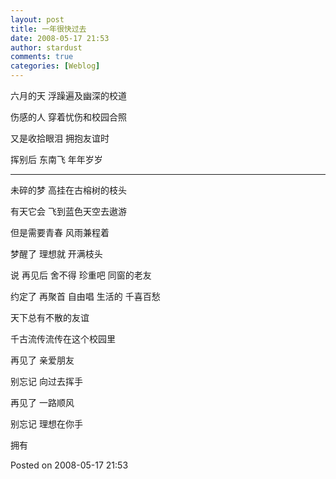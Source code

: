 ```yaml
---
layout: post
title: 一年很快过去
date: 2008-05-17 21:53
author: stardust
comments: true
categories: [Weblog]
---
```

六月的天 浮躁遍及幽深的校道

伤感的人 穿着忧伤和校园合照

又是收拾眼泪 拥抱友谊时

挥别后 东南飞 年年岁岁

<hr />

未碎的梦 高挂在古榕树的枝头

有天它会 飞到蓝色天空去遨游

但是需要青春 风雨兼程着

梦醒了 理想就 开满枝头

说 再见后 舍不得 珍重吧 同窗的老友

约定了 再聚首 自由唱 生活的 千喜百愁

天下总有不散的友谊

千古流传流传在这个校园里

再见了 亲爱朋友

别忘记 向过去挥手

再见了 一路顺风

别忘记 理想在你手

拥有

Posted on 2008-05-17 21:53
